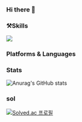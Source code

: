 ### Hi there 👋

### ⚒️Skills
<img src="https://img.shields.io/badge/#F7DF1E?style=for-the-badge&logo=javascript&logoColor=black">

### Platforms & Languages

### Stats
![Anurag's GitHub stats](https://github-readme-stats.vercel.app/api?username=dlsrks0631&show_icons=true&theme=radical)

### sol
[![Solved.ac
프로필](http://mazassumnida.wtf/api/v2/generate_badge?boj=dlsrks0631)](https://solved.ac/dlsrks0631)
